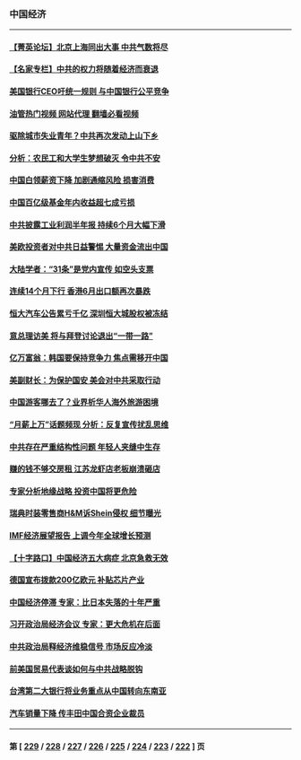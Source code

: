 ### 中国经济
---
#### [【菁英论坛】北京上海同出大事 中共气数将尽](../../pages/ncid283/n14043888.md?07290845) 
#### [【名家专栏】中共的权力将随着经济而衰退](../../pages/ncid283/n14042988.md?07290845) 
#### [美国银行CEO吁统一规则 与中国银行公平竞争](../../pages/ncid283/n14043832.md?07290845) 
#### [油管热门视频 网站代理 翻墙必看视频](http://138.2.39.72:81/youtube.html?epic-marker?07290845)
#### [驱除城市失业青年？中共再次发动上山下乡](../../pages/ncid283/n14043152.md?07290845) 
#### [分析：农民工和大学生梦想破灭 令中共不安](../../pages/ncid283/n14043374.md?07290845) 
#### [中国白领薪资下降 加剧通缩风险 损害消费](../../pages/ncid283/n14043323.md?07290845) 
#### [中国百亿级基金年内收益超七成亏损](../../pages/ncid283/n14043250.md?07290845) 
#### [中共披露工业利润半年报 持续6个月大幅下滑](../../pages/ncid283/n14043228.md?07290845) 
#### [美欧投资者对中共日益警惕 大量资金流出中国](../../pages/ncid283/n14043141.md?07290845) 
#### [大陆学者：“31条”是党内宣传 如空头支票](../../pages/ncid283/n14042669.md?07290845) 
#### [连续14个月下行 香港6月出口额再次暴跌](../../pages/ncid283/n14042529.md?07290845) 
#### [恒大汽车公告累亏千亿 深圳恒大城股权被冻结](../../pages/ncid283/n14042514.md?07290845) 
#### [意总理访美 将与拜登讨论退出“一带一路”](../../pages/ncid283/n14042454.md?07290845) 
#### [亿万富翁：韩国要保持竞争力 焦点需移开中国](../../pages/ncid283/n14042366.md?07290845) 
#### [美副财长：为保护国安 美会对中共采取行动](../../pages/ncid283/n14042469.md?07290845) 
#### [中国游客哪去了？业界析华人海外旅游困境](../../pages/ncid283/n14042407.md?07290845) 
#### [“月薪上万”话题频现 分析：反复宣传扰乱思维](../../pages/ncid283/n14042204.md?07290845) 
#### [中共存在严重结构性问题 年轻人夹缝中生存](../../pages/ncid283/n14041969.md?07290845) 
#### [赚的钱不够交房租 江苏龙虾店老板崩溃砸店](../../pages/ncid283/n14041954.md?07290845) 
#### [专家分析地缘战略 投资中国将更危险](../../pages/ncid283/n14040701.md?07290845) 
#### [瑞典时装零售商H&M诉Shein侵权 细节曝光](../../pages/ncid283/n14041751.md?07290845) 
#### [IMF经济展望报告 上调今年全球增长预测](../../pages/ncid283/n14041746.md?07290845) 
#### [【十字路口】中国经济五大病症 北京急救无效](../../pages/ncid283/n14041578.md?07290845) 
#### [德国宣布拨款200亿欧元 补贴芯片产业](../../pages/ncid283/n14041618.md?07290845) 
#### [中国经济停滞 专家：比日本失落的十年严重](../../pages/ncid283/n14041381.md?07290845) 
#### [习开政治局经济会议 专家：更大危机在后面](../../pages/ncid283/n14041003.md?07290845) 
#### [中共政治局释经济维稳信号 市场反应冷淡](../../pages/ncid283/n14041237.md?07290845) 
#### [前美国贸易代表谈如何与中共战略脱钩](../../pages/ncid283/n14041084.md?07290845) 
#### [台湾第二大银行将业务重点从中国转向东南亚](../../pages/ncid283/n14041100.md?07290845) 
#### [汽车销量下降 传丰田中国合资企业裁员](../../pages/ncid283/n14041029.md?07290845) 

---
#### 第 [ [229](./229.md?07290845) / [228](./228.md?07290845) / [227](./227.md?07290845) / [226](./226.md?07290845) / [225](./225.md?07290845) / [224](./224.md?07290845) / [223](./223.md?07290845) / [222](./222.md?07290845) ] 页
